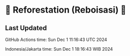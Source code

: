 
# 🌳 Reforestation (Reboisasi) 🌲

## Last Updated

GitHub Actions time: Sun Dec  1 11:16:43 UTC 2024

Indonesia/Jakarta time: Sun Dec  1 18:16:43 WIB 2024
